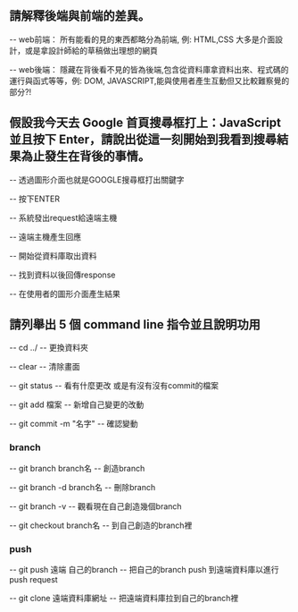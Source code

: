 ## 請解釋後端與前端的差異。

-- web前端： 所有能看的見的東西都略分為前端, 例: HTML,CSS 大多是介面設計，或是拿設計師給的草稿做出理想的網頁

-- web後端： 隱藏在背後看不見的皆為後端,包含從資料庫拿資料出來、程式碼的運行與函式等等，例: DOM, JAVASCRIPT,能與使用者產生互動但又比較難察覺的部分?!

## 假設我今天去 Google 首頁搜尋框打上：JavaScript 並且按下 Enter，請說出從這一刻開始到我看到搜尋結果為止發生在背後的事情。

-- 透過圖形介面也就是GOOGLE搜尋框打出關鍵字

-- 按下ENTER

-- 系統發出request給遠端主機

-- 遠端主機產生回應

-- 開始從資料庫取出資料

-- 找到資料以後回傳response

-- 在使用者的圖形介面產生結果


## 請列舉出 5 個 command line 指令並且說明功用

-- cd  ../ --
更換資料夾

-- clear --
清除畫面

-- git status --
看有什麼更改 或是有沒有沒有commit的檔案

-- git add 檔案 --
新增自己變更的改動

-- git commit -m "名字" --
確認變動

### branch 
-- git branch branch名 --
創造branch 

-- git branch -d branch名 --
刪除branch

-- git branch -v --
觀看現在自己創造幾個branch

-- git checkout branch名 --
到自己創造的branch裡

### push 
-- git push 遠端 自己的branch --
把自己的branch push 到遠端資料庫以進行push request

-- git clone 遠端資料庫網址 --
把遠端資料庫拉到自己的branch裡